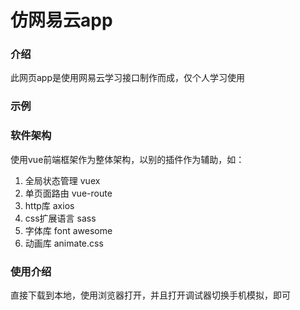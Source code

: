 # 仿网易云app

### 介绍

此网页app是使用网易云学习接口制作而成，仅个人学习使用

### 示例



### 软件架构

使用vue前端框架作为整体架构，以别的插件作为辅助，如：

1. 全局状态管理 vuex
2. 单页面路由 vue-route
3. http库 axios
4. css扩展语言 sass
5. 字体库 font awesome
6. 动画库 animate.css

### 使用介绍

直接下载到本地，使用浏览器打开，并且打开调试器切换手机模拟，即可
